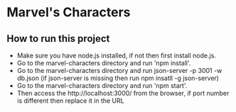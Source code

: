 # Marvel's Characters

## How to run this project
* Make sure you have node.js installed, if not then first install node.js.
* Go to the marvel-characters directory and run 'npm install'.
* Go to the marvel-characters directory and run json-server -p 3001 -w db.json (if json-server is missing then run npm insatll -g json-server)
* Go to the marvel-characters directory and run 'npm start'.
* Then access the http://localhost:3000/ from the browser, if port number is different then replace it in the URL